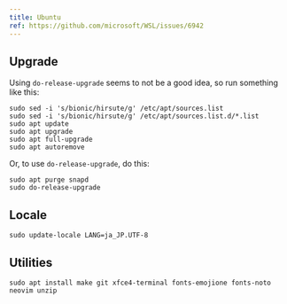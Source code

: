 ```yaml
---
title: Ubuntu
ref: https://github.com/microsoft/WSL/issues/6942
---
```


## Upgrade

Using `do-release-upgrade` seems to not be a good idea,
so run something like this:

```shell
sudo sed -i 's/bionic/hirsute/g' /etc/apt/sources.list
sudo sed -i 's/bionic/hirsute/g' /etc/apt/sources.list.d/*.list
sudo apt update
sudo apt upgrade
sudo apt full-upgrade
sudo apt autoremove
```

Or, to use `do-release-upgrade`,
do this:

```shell
sudo apt purge snapd
sudo do-release-upgrade
```

## Locale

```shell
sudo update-locale LANG=ja_JP.UTF-8
```

## Utilities

```shell
sudo apt install make git xfce4-terminal fonts-emojione fonts-noto neovim unzip
```
